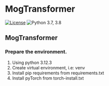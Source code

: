 # MogTransformer
[![License](https://img.shields.io/badge/License-BSD%203--Clause-red.svg)](https://github.com/imperial-qore/TranAD/blob/master/LICENSE)
![Python 3.7, 3.8](https://img.shields.io/badge/python-3.7%20%7C%203.8-blue.svg)

## MogTransformer

### Prepare the environment.
1. Using python 3.12.3
2. Create virtual environment, i.e: venv
3. Install pip requirements from requirements.txt
4. Install pyTorch from torch-install.txt
